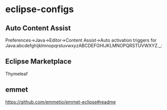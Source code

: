 # eclipse-configs
## Auto Content Assist
Preferences->Java->Editor->Content Assist->Auto activation triggers for Java:abcdefghijklmnopqrstuvwxyzABCDEFGHIJKLMNOPQRSTUVWXYZ._:
## Eclipse Marketplace
Thymeleaf  
## emmet
https://github.com/emmetio/emmet-eclipse#readme
